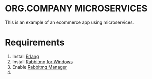 # ORG.COMPANY MICROSERVICES

This is an example of an ecommerce app using microservices.


# Requirements
1. Install [Erlang](http://www.erlang.org/downloads)
2. Install [Rabbitmq for Windows](https://www.rabbitmq.com/install-windows.html)
3. Enable [Rabbitmq Manager ](https://www.rabbitmq.com/management.html)
4. 
